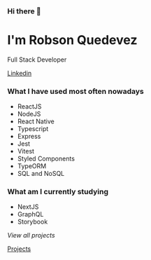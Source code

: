 ### Hi there 👋

# I'm Robson Quedevez

Full Stack Developer

[Linkedin](https://www.linkedin.com/in/robson-quedevez-de-alcantara/)

### What I have used most often nowadays

- ReactJS
- NodeJS
- React Native
- Typescript
- Express
- Jest
- Vitest
- Styled Components
- TypeORM
- SQL and NoSQL

### What am I currently studying

- NextJS
- GraphQL
- Storybook

_View all projects_

[Projects](https://github.com/robsonquedevez?tab=repositories)
